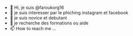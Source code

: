 - 👋 Hi, je suis @faroukorg16
- 👀 je suis interesser par le phiching instagram et facebook
- 🌱 je suis novice et debutant 
- 💞️ je recherche des formations ou aide 
- 📫 How to reach me ...

<!---
faroukorg16/faroukorg16 is a ✨ special ✨ repository because its `README.md` (this file) appears on your GitHub profile.
You can click the Preview link to take a look at your changes.
--->
